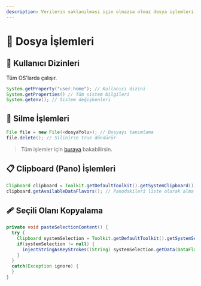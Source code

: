 ```yaml
---
description: Verilerin saklanılması için olmazsa olmaz dosya işlemleri
---
```


# 📁 Dosya İşlemleri

## 🤵 Kullanıcı Dizinleri

Tüm OS'larda çalışır.

```java
System.getProperty("user.home"); // Kullanıcı dizini
System.getProperties() // Tüm sistem bilgileri
System.getenv(); // Sistem değişkenleri
```

## 🧹 Silme İşlemleri

```java
File file = new File(<dosyaYolu>); // Dosyayı tanımlama
file.delete(); // Silinirse true döndürür
```

> Tüm işlemler için [buraya](https://www.journaldev.com/830/java-delete-file-directory) bakabilirsin.

## 📋 Clipboard \(Pano\) İşlemleri

```java
Clipboard clipboard = Toolkit.getDefaultToolkit().getSystemClipboard(); // Panoyu alma
clipboard.getAvailableDataFlavors(); // Panodakileri liste olarak alma
```

## 🩹 Seçili Olanı Kopyalama

```java
private void pasteSelectionContent() {
  try {
    Clipboard systemSelection = Toolkit.getDefaultToolkit().getSystemSelection();
    if(systemSelection != null) {
      injectStringAsKeyStrokes((String) systemSelection.getData(DataFlavor.stringFlavor));
    }
  }
  catch(Exception ignore) {
  }
}
```

